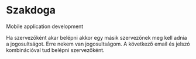# Szakdoga
Mobile application development 

Ha szervezőként akar belépni akkor egy másik szervezőnek meg kell adnia a jogosultságot.
Erre nekem van jogosultságom. A következő email és jelszó kombinációval tud belépni szervezőként. 
